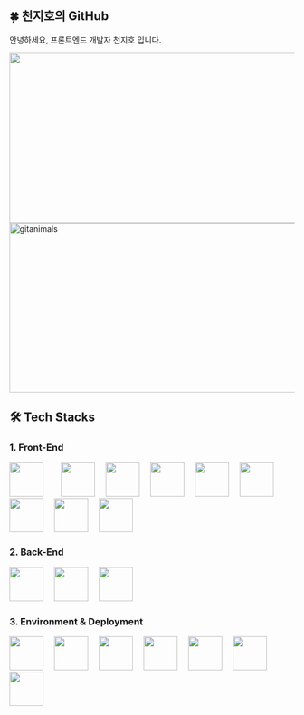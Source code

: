 ## 🍀 천지호의 GitHub

안녕하세요,
프론트엔드 개발자 천지호 입니다.

<a href="https://www.gitanimals.org/en_US?utm_medium=image&utm_source=Jiho8&utm_content=farm">
  <img
    src="https://render.gitanimals.org/farms/Jiho8"
    width="600"
    height="300"
  />
</a>

<a href="https://www.gitanimals.org/">
  <img
    src="https://render.gitanimals.org/guilds/725281121202963061/draw"
    width="600"
    height="300"
    alt="gitanimals"
  />
</a>

## 🛠 Tech Stacks

### 1. Front-End
<p>
  <img src="https://cdn.jsdelivr.net/gh/devicons/devicon@latest/icons/html5/html5-original.svg" width="60" height="60" style="margin-right:15px;"/>
  &nbsp;&nbsp;
  <img src="https://cdn.jsdelivr.net/gh/devicons/devicon@latest/icons/css3/css3-original.svg" width="60" height="60" style="margin-right:15px;"/>
  <img src="https://cdn.jsdelivr.net/gh/devicons/devicon@latest/icons/sass/sass-original.svg" width="60" height="60" style="margin-right:15px;"/>
  <img src="https://cdn.jsdelivr.net/gh/devicons/devicon@latest/icons/javascript/javascript-original.svg" width="60" height="60" style="margin-right:15px;"/>
  <img src="https://cdn.jsdelivr.net/gh/devicons/devicon/icons/react/react-original.svg" width="60" height="60" style="margin-right:15px;"/>
  <img src="https://cdn.jsdelivr.net/gh/devicons/devicon@latest/icons/axios/axios-plain.svg" width="60" height="60" style="margin-right:15px;"/>
  <img src="https://cdn.jsdelivr.net/gh/devicons/devicon@latest/icons/zustand/zustand-original.svg" width="60" height="60" style="margin-right:15px;"/>
  <img src="https://cdn.jsdelivr.net/gh/devicons/devicon@latest/icons/flutter/flutter-original.svg" width="60" height="60" style="margin-right:15px;"/>
  <img src="https://cdn.jsdelivr.net/gh/devicons/devicon@latest/icons/dart/dart-original.svg" width="60" height="60"/>
</p>

### 2. Back-End
<p>
  <img src="https://cdn.jsdelivr.net/gh/devicons/devicon@latest/icons/nodejs/nodejs-original-wordmark.svg" width="60" height="60" style="margin-right:15px;"/>
  <img src="https://cdn.jsdelivr.net/gh/devicons/devicon@latest/icons/express/express-original.svg" width="60" height="60" style="margin-right:15px;"/>
  <img src="https://cdn.jsdelivr.net/gh/devicons/devicon@latest/icons/php/php-original.svg" width="60" height="60" style="margin-right:15px;"/>
</p>

### 3. Environment & Deployment
<p>
  <img src="https://cdn.jsdelivr.net/gh/devicons/devicon@latest/icons/mongodb/mongodb-original-wordmark.svg" width="60" height="60" style="margin-right:15px;"/>
  <img src="https://cdn.jsdelivr.net/gh/devicons/devicon@latest/icons/mysql/mysql-original-wordmark.svg" width="60" height="60" style="margin-right:15px;"/>
  <img src="https://cdn.jsdelivr.net/gh/devicons/devicon@latest/icons/github/github-original.svg" width="60" height="60" style="margin-right:15px;"/>
  <img src="https://cdn.jsdelivr.net/gh/devicons/devicon@latest/icons/git/git-original.svg" width="60" height="60" style="margin-right:15px;"/>
  <img src="https://cdn.jsdelivr.net/gh/devicons/devicon@latest/icons/vercel/vercel-original.svg" width="60" height="60" style="margin-right:15px;"/>
  <img src="https://cdn.jsdelivr.net/gh/devicons/devicon@latest/icons/filezilla/filezilla-original.svg" width="60" height="60" style="margin-right:15px;"/>
  <img src="https://cdn.jsdelivr.net/gh/devicons/devicon@latest/icons/figma/figma-original.svg" width="60" height="60" style="margin-right:15px;"/>
</p>
